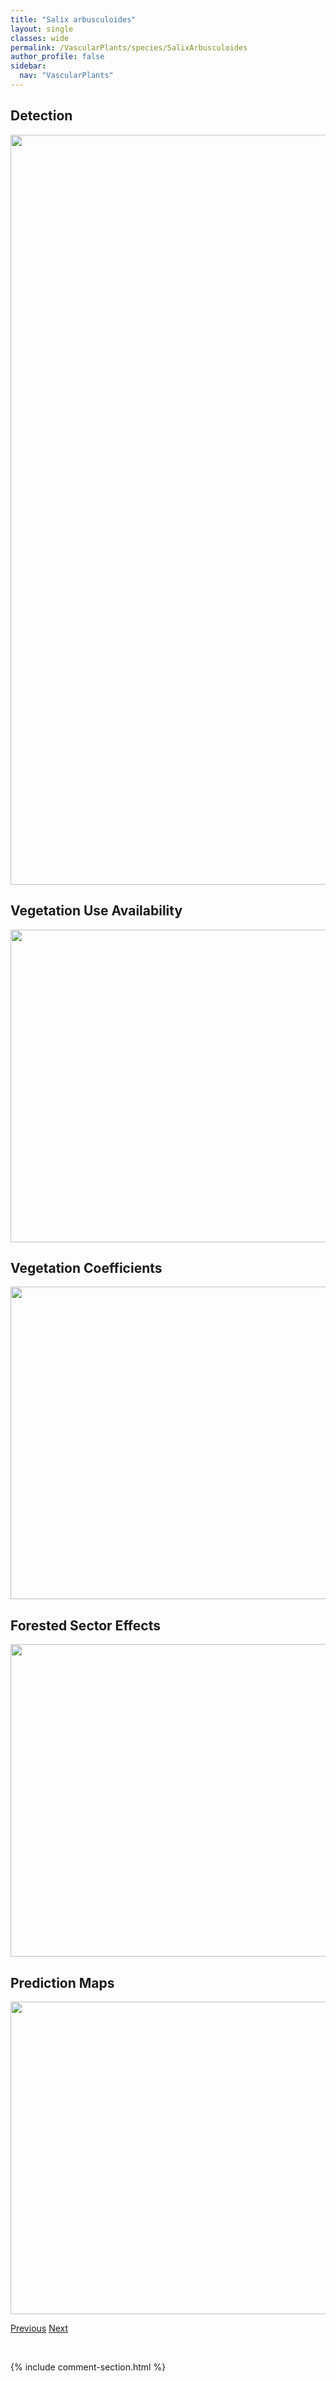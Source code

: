 ```yaml
---
title: "Salix arbusculoides"
layout: single
classes: wide
permalink: /VascularPlants/species/SalixArbusculoides
author_profile: false
sidebar:
  nav: "VascularPlants"
---
```


<h2>Detection</h2>

<a href="https://drive.google.com/uc?export=view&id=1LC0DMZBsXdy6Ji6xl0mcx12UcsDJhJWF">
<img src="https://drive.google.com/uc?export=view&id=1LC0DMZBsXdy6Ji6xl0mcx12UcsDJhJWF" height = "1200" width = "800">
</a>


<h2>Vegetation Use Availability</h2>

<a href="https://drive.google.com/uc?export=view&id=1lIzRLBs6BqkN0JmzXPN3EBzhqiPdx08v">
<img src="https://drive.google.com/uc?export=view&id=1lIzRLBs6BqkN0JmzXPN3EBzhqiPdx08v" height = "500" width = "1000">
</a>


<h2>Vegetation Coefficients</h2>

<a href="https://drive.google.com/uc?export=view&id=1NZx2te-vLiCryOvC3UcZbckSJtbkbkWd">
<img src="https://drive.google.com/uc?export=view&id=1NZx2te-vLiCryOvC3UcZbckSJtbkbkWd" height = "500" width = "1000">
</a>


<h2>Forested Sector Effects</h2>

<a href="https://drive.google.com/uc?export=view&id=1YMtPC4aDvlA28KZPuUFK6HQDlA6uLOkm">
<img src="https://drive.google.com/uc?export=view&id=1YMtPC4aDvlA28KZPuUFK6HQDlA6uLOkm" height = "500" width = "1000">
</a>


<h2>Prediction Maps</h2>

<a href="https://drive.google.com/uc?export=view&id=1kfJNEXpjdyY51g3c1ihEdypdFL6YOdRO">
<img src="https://drive.google.com/uc?export=view&id=1kfJNEXpjdyY51g3c1ihEdypdFL6YOdRO" height = "500" width = "1000">
</a>


<a href="/DevelopmentWebsite/VascularPlants/species/SalixAmygdaloides" class="pagination--pager" title="Salix amygdaloides">Previous</a> <a href="/DevelopmentWebsite/VascularPlants/species/SalixAthabascensis" class="pagination--pager" title="Salix athabascensis">Next</a>

<p>&nbsp;</p>

{% include comment-section.html %}
